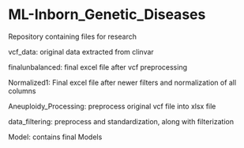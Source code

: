 # ML-Inborn_Genetic_Diseases
Repository containing files for research

vcf_data: original data extracted from clinvar

finalunbalanced: final excel file after vcf preprocessing

Normalized1: Final excel file after newer filters and normalization of all columns

Aneuploidy_Processing: preprocess original vcf file into xlsx file

data_filtering: preprocess and standardization, along with filterization

Model: contains final Models
